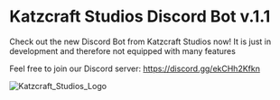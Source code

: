 # Katzcraft Studios Discord Bot v.1.1
Check out the new Discord Bot from Katzcraft Studios now! It is just in development and therefore not equipped with many features

Feel free to join our Discord server: https://discord.gg/ekCHh2Kfkn


![Katzcraft_Studios_Logo](https://github.com/Castmax1311/katzcraft-studios-discord-bot/assets/109237939/28ff70b2-0fac-405d-94b0-ec2d5f0b8e8d)
